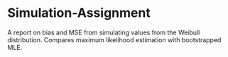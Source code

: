 # Simulation-Assignment

A report on bias and MSE from simulating values from the Weibull distribution. Compares maximum likelihood estimation with bootstrapped MLE.
